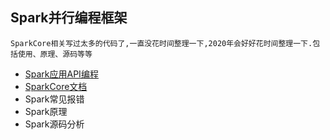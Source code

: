 
## Spark并行编程框架
    SparkCore相关写过太多的代码了,一直没花时间整理一下,2020年会好好花时间整理一下.包括使用、原理、源码等等

* [Spark应用API编程](src/main/scala/com/libin/client)
* [SparkCore文档](src/main/doc)
* Spark常见报错
* Spark原理
* Spark源码分析
